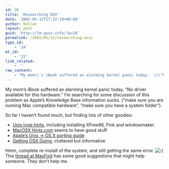 ```yaml
---
id: 26
title: 'Researching OSX'
date: '2002-05-12T17:22:19+00:00'
author: Kellan
layout: post
guid: 'http://lm.quxx.info/?p=26'
permalink: /2002/05/12/researching-osx/
typo_id:
    - '24'
mt_id:
    - '22'
link_related:
    - ''
raw_content:
    - "My mom\\'s iBook suffered an alarming kernel panic today.  \\\"No driver available for this hardware.\\\"  I\\'m searching\r\nfor some discussion of this problem as Apple\\'s Knowledge Base information sucks.  (\\\"make sure you are running Mac compatible hardware\\\", \\\"make sure you have a system folder\\\").\r\n<p>\r\nSo far I haven\\'t found much, but finding lots of other goodies:\r\n<ul>\r\n<li><a href=\\\"http://www.kung-foo.tv/xtips.php\\\">Unix type hints</a>, including installing XFree86, Fink and windowmaker.\r\n<li><a href=\\\"http://www.macosxhints.com\\\">MacOSX Hints.com</a> seems to have good stuff\r\n<li><a href=\\\"http://developer.apple.com/techpubs/macosx/Darwin/PortingUNIX/index.html\\\">Apple\\'s Unix -> OS X porting guide</a>\r\n<li><a href=\\\"http://www.ourpla.net/guiunix/GettingXGoing.html\\\">Getting OSX Going</a>, cluttered but informative\r\n</ul>\r\nHmm, complete re-install of the system, and still getting the same error. :(\r\n<p>\r\nThis \r\n<a href=\\\"http://www.macfixitforums.com/php/showflat.php?Cat=&Board=Forum35&Number=368700&page=0&view=collapsed&sb=5&o=7&part=\\\">thread at MaxFixit</a> has\r\nsome good suggestions that might help someone.  They don\\'t help me."
---
```


My mom’s iBook suffered an alarming kernel panic today. “No driver available for this hardware.” I’m searching for some discussion of this problem as Apple’s Knowledge Base information sucks. (“make sure you are running Mac compatible hardware”, “make sure you have a system folder”).

So far I haven’t found much, but finding lots of other goodies:

- [Unix type hints](http://www.kung-foo.tv/xtips.php), including installing XFree86, Fink and windowmaker.
- [MacOSX Hints.com](http://www.macosxhints.com) seems to have good stuff
- [Apple’s Unix -&gt; OS X porting guide](http://developer.apple.com/techpubs/macosx/Darwin/PortingUNIX/index.html)
- [Getting OSX Going](http://www.ourpla.net/guiunix/GettingXGoing.html), cluttered but informative

Hmm, complete re-install of the system, and still getting the same error. ![:(](http://lm.local/wp-includes/images/smilies/frownie.png)This [thread at MaxFixit](http://www.macfixitforums.com/php/showflat.php?Cat=&Board=Forum35&Number=368700&page=0&view=collapsed&sb=5&o=7&part=) has some good suggestions that might help someone. They don’t help me.